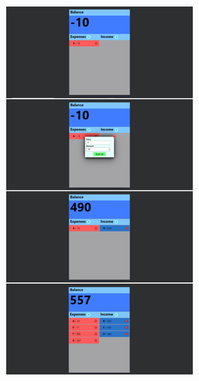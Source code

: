 ![Screenshot](https://github.com/Aditya-Dawadikar/expense-counter-react/blob/master/public/screenshots/1.png)
![Screenshot](https://github.com/Aditya-Dawadikar/expense-counter-react/blob/master/public/screenshots/2.png)
![Screenshot](https://github.com/Aditya-Dawadikar/expense-counter-react/blob/master/public/screenshots/3.png)
![Screenshot](https://github.com/Aditya-Dawadikar/expense-counter-react/blob/master/public/screenshots/4.png)

